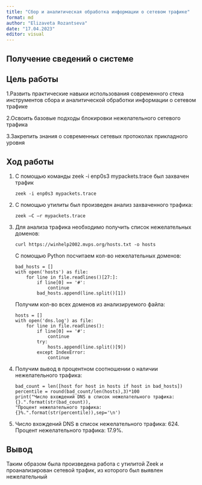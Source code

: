 ```yaml
---
title: "Сбор и аналитическая обработка информации о сетевом трафике"
format: md
author: "Elizaveta Rozantseva"
date: "17.04.2023"
editor: visual
---
```


## Получение сведений о системе

## Цель работы

1.Развить практические навыки использования современного стека инструментов сбора и аналитической обработки информации о сетевом трафике

2.Освоить базовые подходы блокировки нежелательного сетевого трафика

3.Закрепить знания о современных сетевых протоколах прикладного уровня

## Ход работы

1.  С помощью команды zeek -i enp0s3 mypackets.trace был захвачен трафик

    ```{bash}
    zeek -i enp0s3 mypackets.trace
    ```


2.  С помощью утилиты был произведен анализ захваченного трафика:

    ```{bash}
    zeek –C –r mypackets.trace
    ```


3.  Для анализа трафика необходимо получить список нежелательных доменов:

    ```{bash}
    curl https://winhelp2002.mvps.org/hosts.txt -o hosts
    ```

    <div>

       

    </div>

    С помощью Python посчитаем кол-во нежелательных доменов:

    ```{python}
    bad_hosts = []
    with open('hosts') as file:
        for line in file.readlines()[27:]:
            if line[0] == '#':
                continue
            bad_hosts.append(line.split()[1])
    ```

    Получим кол-во всех доменов из анализируемого файла:

    ```{python}
    hosts = []
    with open('dns.log') as file:
        for line in file.readlines():
            if line[0] == '#':
                continue
            try:
                hosts.append(line.split()[9])
            except IndexError:
                continue
    ```

4.  Получим вывод в процентном соотношении о наличии нежелательного трафика:

    ```{python}
    bad_count = len([host for host in hosts if host in bad_hosts])
    percentile = round(bad_count/len(hosts),3)*100
    print("Число вхождений DNS в список нежелательного трафика: {}.".format(str(bad_count)),
    "Процент нежелательного трафика: {}%.".format(str(percentile)),sep='\n')
    ```

5.  Число вхождений DNS в список нежелательного трафика: 624.
    Процент нежелательного трафика: 17.9%.
    
    

## Вывод

Таким образом была произведена работа с утилитой Zeek и проанализирован сетевой трафик, из которого был выявлен нежелательный
